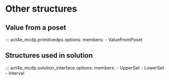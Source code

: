 # Other structures

## Value from a poset

::: act4e_mcdp.primitivedps
    options:
      members:
        - ValueFromPoset

## Structures used in solution
::: act4e_mcdp.solution_interface
    options:
      members:
        - UpperSet
        - LowerSet
        - Interval
